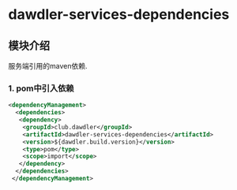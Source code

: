 # dawdler-services-dependencies

## 模块介绍

服务端引用的maven依赖.

### 1. pom中引入依赖

```xml
<dependencyManagement>
  <dependencies>
   <dependency>
    <groupId>club.dawdler</groupId>
    <artifactId>dawdler-services-dependencies</artifactId>
    <version>${dawdler.build.version}</version>
    <type>pom</type>
    <scope>import</scope>
   </dependency>
  </dependencies>
 </dependencyManagement>
```
